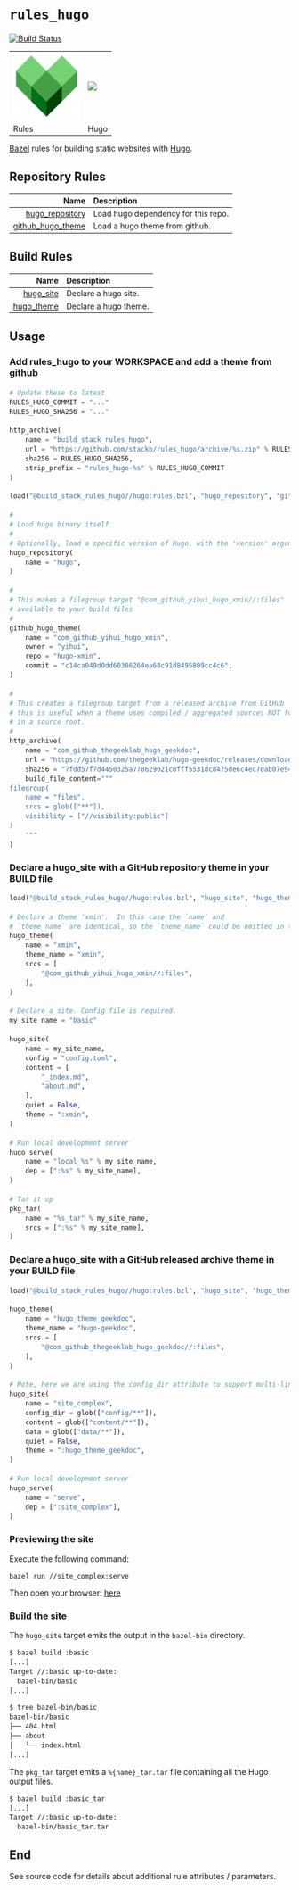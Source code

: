 # `rules_hugo`

[![Build Status](https://api.cirrus-ci.com/github/stackb/rules_hugo.svg)](https://cirrus-ci.com/github/stackb/rules_hugo)


<table><tr>
<td><img src="https://raw.githubusercontent.com/bazelbuild/bazel-blog/master/images/bazel-icon.svg" height="120"/></td>
<td><img src="https://raw.githubusercontent.com/gohugoio/hugoDocs/master/static/img/hugo-logo.png" height="120"/></td>
</tr><tr>
<td>Rules</td>
<td>Hugo</td>
</tr></table>

[Bazel](https://bazel.build) rules for building static websites with [Hugo](https://gohugo.io).

## Repository Rules

|               Name   |  Description |
| -------------------: | :----------- |
| [hugo_repository](#hugo_repository) | Load hugo dependency for this repo. |
| [github_hugo_theme](#github_hugo_theme) | Load a hugo theme from github. |

## Build Rules

|               Name   |  Description |
| -------------------: | :----------- |
| [hugo_site](#hugo_site) | Declare a hugo site. |
| [hugo_theme](#hugo_theme) | Declare a hugo theme. |

## Usage

### Add rules_hugo to your WORKSPACE and add a theme from github

```python
# Update these to latest
RULES_HUGO_COMMIT = "..."
RULES_HUGO_SHA256 = "..."

http_archive(
    name = "build_stack_rules_hugo",
    url = "https://github.com/stackb/rules_hugo/archive/%s.zip" % RULES_HUGO_COMMIT,
    sha256 = RULES_HUGO_SHA256,
    strip_prefix = "rules_hugo-%s" % RULES_HUGO_COMMIT
)

load("@build_stack_rules_hugo//hugo:rules.bzl", "hugo_repository", "github_hugo_theme")

#
# Load hugo binary itself
#
# Optionally, load a specific version of Hugo, with the 'version' argument
hugo_repository(
    name = "hugo",
)

#
# This makes a filegroup target "@com_github_yihui_hugo_xmin//:files"
# available to your build files
#
github_hugo_theme(
    name = "com_github_yihui_hugo_xmin",
    owner = "yihui",
    repo = "hugo-xmin",
    commit = "c14ca049d0dd60386264ea68c91d8495809cc4c6",
)

#
# This creates a filegroup target from a released archive from GitHub
# this is useful when a theme uses compiled / aggregated sources NOT found
# in a source root.
#
http_archive(
    name = "com_github_thegeeklab_hugo_geekdoc",
    url = "https://github.com/thegeeklab/hugo-geekdoc/releases/download/v0.34.2/hugo-geekdoc.tar.gz",
    sha256 = "7fdd57f7d4450325a778629021c0fff5531dc8475de6c4ec70ab07e9484d400e",
    build_file_content="""
filegroup(
    name = "files",
    srcs = glob(["**"]),
    visibility = ["//visibility:public"]
)
    """
)
```

### Declare a hugo_site with a GitHub repository theme in your BUILD file

```python
load("@build_stack_rules_hugo//hugo:rules.bzl", "hugo_site", "hugo_theme", "hugo_serve")

# Declare a theme 'xmin'.  In this case the `name` and
# `theme_name` are identical, so the `theme_name` could be omitted in this case.
hugo_theme(
    name = "xmin",
    theme_name = "xmin",
    srcs = [
        "@com_github_yihui_hugo_xmin//:files",
    ],
)

# Declare a site. Config file is required.
my_site_name = "basic"

hugo_site(
    name = my_site_name,
    config = "config.toml",
    content = [
        "_index.md",
        "about.md",
    ],
    quiet = False,
    theme = ":xmin",
)

# Run local development server
hugo_serve(
    name = "local_%s" % my_site_name,
    dep = [":%s" % my_site_name],
)

# Tar it up
pkg_tar(
    name = "%s_tar" % my_site_name,
    srcs = [":%s" % my_site_name],
)
```

### Declare a hugo_site with a GitHub released archive theme in your BUILD file
```python
load("@build_stack_rules_hugo//hugo:rules.bzl", "hugo_site", "hugo_theme", "hugo_serve")

hugo_theme(
    name = "hugo_theme_geekdoc",
    theme_name = "hugo-geekdoc",
    srcs = [
        "@com_github_thegeeklab_hugo_geekdoc//:files",
    ],
)

# Note, here we are using the config_dir attribute to support multi-lingual configurations.
hugo_site(
    name = "site_complex",
    config_dir = glob(["config/**"]),
    content = glob(["content/**"]),
    data = glob(["data/**"]),
    quiet = False,
    theme = ":hugo_theme_geekdoc",
)

# Run local development server
hugo_serve(
    name = "serve",
    dep = [":site_complex"],
)
```

### Previewing the site

Execute the following command:

```shell
bazel run //site_complex:serve
```

Then open your browser: [here](http://localhost:1313)


### Build the site

The `hugo_site` target emits the output in the `bazel-bin` directory.

```sh
$ bazel build :basic
[...]
Target //:basic up-to-date:
  bazel-bin/basic
[...]
```
```sh
$ tree bazel-bin/basic
bazel-bin/basic
├── 404.html
├── about
│   └── index.html
[...]
```

The `pkg_tar` target emits a `%{name}_tar.tar` file containing all the Hugo output files.

```sh
$ bazel build :basic_tar
[...]
Target //:basic up-to-date:
  bazel-bin/basic_tar.tar
```

## End

See source code for details about additional rule attributes / parameters.
